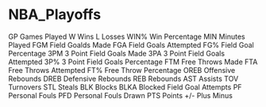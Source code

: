 # NBA_Playoffs

GP Games Played 
W Wins 
L Losses 
WIN% Win Percentage 
MIN Minutes Played 
FGM Field Goalds Made 
FGA Field Goals Attempted 
FG% Field Goal Percentage 
3PM 3 Point Field Goals Made 
3PA 3 Point Field Goals Attempted 
3P% 3 Point Field Goals Percentage 
FTM Free Throws Made 
FTA Free Throws Attempted 
FT% Free Throw Percentage 
OREB Offensive Rebounds 
DREB Defensive Rebounds 
REB Rebounds 
AST Assists 
TOV Turnovers 
STL Steals 
BLK Blocks 
BLKA Blocked Field Goal Attempts 
PF Personal Fouls 
PFD Personal Fouls Drawn 
PTS Points +/- Plus Minus
